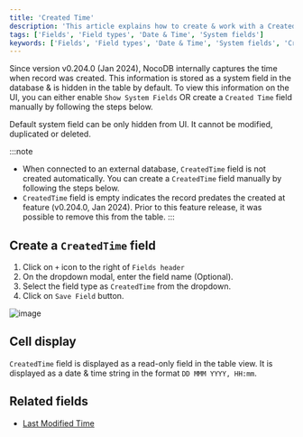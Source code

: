 ```yaml
---
title: 'Created Time'
description: 'This article explains how to create & work with a Created Time field.'
tags: ['Fields', 'Field types', 'Date & Time', 'System fields']
keywords: ['Fields', 'Field types', 'Date & Time', 'System fields', 'Created Time']
---
```


Since version v0.204.0 (Jan 2024), NocoDB internally captures the time when record was created. This information is stored as a system field in the database & is hidden in the table by default. To view this information on the UI, you can either enable `Show System Fields` OR create a `Created Time` field manually by following the steps below.

Default system field can be only hidden from UI. It cannot be modified, duplicated or deleted.

:::note
- When connected to an external database, `CreatedTime` field is not created automatically. You can create a `CreatedTime` field manually by following the steps below.
- `CreatedTime` field is empty indicates the record predates the created at feature (v0.204.0, Jan 2024). Prior to this feature release, it was possible to remove this from the table.
:::

## Create a `CreatedTime` field
1. Click on `+` icon to the right of `Fields header`
2. On the dropdown modal, enter the field name (Optional).
3. Select the field type as `CreatedTime` from the dropdown.
4. Click on `Save Field` button.

![image](/img/v2/fields/types/created-time.png)

## Cell display
`CreatedTime` field is displayed as a read-only field in the table view. It is displayed as a date & time string in the format `DD MMM YYYY, HH:mm`.

## Related fields
- [Last Modified Time](060.last-modified-time.md)